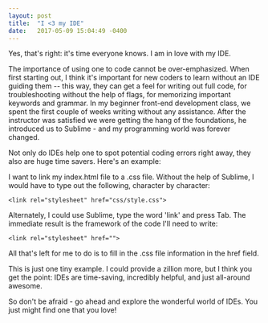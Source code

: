 ```yaml
---
layout: post
title:  "I <3 my IDE"
date:   2017-05-09 15:04:49 -0400
---
```



Yes, that's right: it's time everyone knows. I am in love with my IDE. 

The importance of using one to code cannot be over-emphasized. When first starting out, I think it's important for new coders to learn without an IDE guiding them -- this way, they can get a feel for writing out full code, for troubleshooting without the help of flags, for memorizing important keywords and grammar. In my beginner front-end development class, we spent the first couple of weeks writing without any assistance. After the instructor was satisfied we were getting the hang of the foundations, he introduced us to Sublime - and my programming world was forever changed.

Not only do IDEs help one to spot potential coding errors right away, they also are huge time savers. Here's an example:

I want to link my index.html file to a .css file. Without the help of Sublime, I would have to type out the following, character by character:
```
<link rel="stylesheet" href="css/style.css">
```

Alternately, I could use Sublime, type the word 'link' and press Tab. The immediate result is the framework of the code I'll need to write:
```
<link rel="stylesheet" href="">
```

All that's left for me to do is to fill in the .css file information in the href field.  

This is just one tiny example. I could provide a zillion more, but I think you get the point: IDEs are time-saving, incredibly helpful, and just all-around awesome. 

So don't be afraid - go ahead and explore the wonderful world of IDEs. You just might find one that you love!
